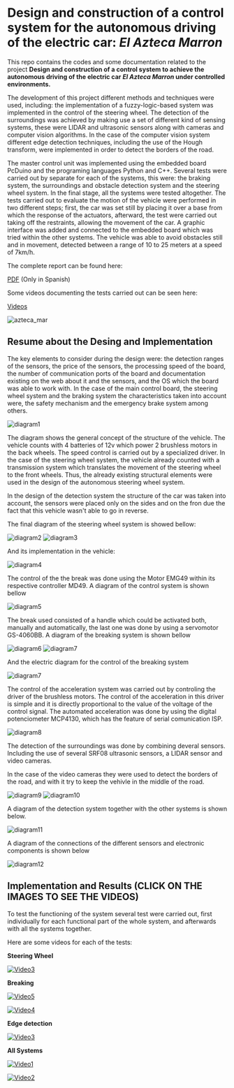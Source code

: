 # Design and construction of a control system for the autonomous driving of the electric car: *El Azteca Marron*

This repo contains the codes and some documentation related to the project **Design and construction of a control system to
achieve the autonomous driving of the electric car *El Azteca Marron* under controlled environments.** 

The development of this project different methods and techniques were used, including: the implementation of a fuzzy-logic-based system was implemented in the control of the steering wheel. The detection of the surroundings was achieved by making use a set of different kind of sensing systems, these were LIDAR and ultrasonic sensors along with cameras and computer vision algorithms. In the case of the computer vision system different edge detection techniques, including the use of the Hough transform, were implemented in order to detect the borders of the road.

The master control unit was implemented using the embedded board PcDuino and the programing languages Python and C++. Several tests were carried out by separate for each of the systems, this were: the braking system, the surroundings and obstacle detection system and the steering wheel system. In the final stage, all the systems were tested altogether. The tests carried out to evaluate the
motion of the vehicle were performed in two different steps; first, the car was set still by placing it over a base from which the response of the actuators, afterward, the test were carried out taking off the restraints, allowing the movement of the car. A graphic interface was added and connected to the embedded board which was tried within the other systems. The vehicle was able to avoid obstacles still and in movement, detected between a range of 10 to 25 meters at a speed of 7km/h.

The complete report can be found here:

[PDF](https://drive.google.com/open?id=1AQz76EegUP3XW2wpDUsQXpY6KcQkYidY) (Only in Spanish)

Some videos documenting the tests carried out can be seen here:

[Videos](https://www.youtube.com/channel/UCT0Ob93REGyEb-Z6Aw5lSOA)

![azteca_mar](Reporte_Final/imagenes/AM.jpeg)

## Resume about the Desing and Implementation

The key elements to consider during the design were: the detection ranges of the sensors, the price of the sensors, the processing speed of the board, the number of communication ports of the board and documentation existing on the web about it and the sensors, and the OS which the board was able to work with. In the case of the main control board, the steering wheel system and the braking system the characteristics taken into account were, the safety mechanism and the emergency brake system among others. 

![diagram1](Reporte_Final/imagenes/disenio_conceptual.jpg)

The diagram shows the general concept of the structure of the vehicle. The vehicle counts with 4 batteries of 12v which power 2 brushless motors in the back wheels. The speed control is carried out by a specialized driver. In the case of the steering wheel system, the vehicle already counted with a transmission system which translates the movement of the steering wheel to the front wheels. Thus, the already existing structural elements were used in the design of the autonomous steering wheel system. 

In the design of the detection system the structure of the car was taken into account, the sensors were placed only on the sides and on the fron due the fact that this vehicle wasn't able to go in reverse. 

The final diagram of the steering wheel system is showed bellow:

![diagram2](Reporte_Final/imagenes/dfinala.JPG)
![diagram3](Reporte_Final/imagenes/dfinalb.JPG)

And its implementation in the vehicle:

![diagram4](Reporte_Final/imagenes/dir_estructura.jpg)

The control of the the break was done using the Motor EMG49 within its respective controller MD49. A diagram of the control system is shown bellow

![diagram5](Reporte_Final/imagenes/DBA.png)

The break used consisted of a handle which could be activated both, manually and automatically, the last one was done by using a  servomotor GS-4060BB. A diagram of the breaking system is shown bellow

![diagram6](Reporte_Final/imagenes/freno_final.jpg)
![diagram7](Reporte_Final/imagenes/freno_puesto.jpg)

And the electric diagram for the control of the breaking system

![diagram7](Reporte_Final/imagenes/freno_circuito.jpg)

The control of the acceleration system was carried out by controling the driver of the brushless motors. The control of the acceleration in this driver is simple and it is directly proportional to the value of the voltage of the control signal. The automated acceleration was done by using the digital potenciometer MCP4130, which has the feature of serial comunication ISP.

![diagram8](Reporte_Final/imagenes/acel_circuito.jpg)

The detection of the surroundings was done by combining deveral sensors. Including the use of several SRF08 ultrasonic sensors, a LIDAR sensor and video cameras. 


In the case of the video cameras they were used to detect the borders of the road, and with it try to keep the vehivle in the middle of the road. 

![diagram9](Reporte_Final/imagenes/image_bordes.jpg)
![diagram10](Reporte_Final/imagenes/Image_yellow.jpg)

A diagram of the detection system together with the other systems is shown below.

![diagram11](Reporte_Final/imagenes/arquitectura1.png)

A diagram of the connections of the different sensors and electronic components is shown below

![diagram12](Reporte_Final/imagenes/diagrama_general.jpg)

## Implementation and Results (CLICK ON THE IMAGES TO SEE THE VIDEOS)

To test the functioning of the system several test were carried out, first individually for each functional part of the whole system, and afterwards with all the systems together. 

Here are some videos for each of the tests:

**Steering Wheel**

[![Video3](Reporte_Final/imagenes/dir_estructura.jpg)](https://www.youtube.com/watch?v=VRCP_HGAPoY)


**Breaking**

[![Video5](Reporte_Final/imagenes/prueba_acel_sen.jpg)](https://www.youtube.com/watch?v=JBal6H1RdG0)

[![Video4](Reporte_Final/imagenes/pruebas_acel_fren.jpg)](https://www.youtube.com/watch?v=4Yjv5Qnxm2E)

**Edge detection**

[![Video3](Reporte_Final/imagenes/image_bordes.jpg)](https://www.youtube.com/watch?v=uuc_Rj2KlbA)

**All Systems**

[![Video1](Reporte_Final/imagenes/acel_prueba.jpg)](https://www.youtube.com/watch?v=iNb3tEnApqQ)

[![Video2](Reporte_Final/imagenes/pruebas_completo.jpg)](https://www.youtube.com/watch?v=VotrbeTwdBw)
